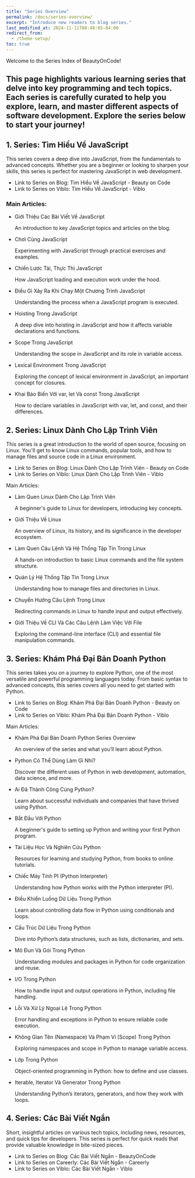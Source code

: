 ```yaml
---
title: "Series Overview"
permalink: /docs/series-overview/
excerpt: "Introduce new readers to blog series."
last_modified_at: 2024-11-11T08:48:05-04:00
redirect_from:
  - /theme-setup/
toc: true
---
```


Welcome to the Series Index of BeautyOnCode!

This page highlights various learning series that delve into key programming and tech topics. Each series is carefully curated to help you explore, learn, and master different aspects of software development. Explore the series below to start your journey!
---
## 1. Series: Tìm Hiểu Về JavaScript

This series covers a deep dive into JavaScript, from the fundamentals to advanced concepts. Whether you are a beginner or looking to sharpen your skills, this series is perfect for mastering JavaScript in web development.

- Link to Series on Blog: Tìm Hiểu Về JavaScript - Beauty on Code
- Link to Series on Viblo: Tìm Hiểu Về JavaScript - Viblo

### Main Articles:
- Giới Thiệu Các Bài Viết Về JavaScript

  An introduction to key JavaScript topics and articles on the blog.

- Chơi Cùng JavaScript

  Experimenting with JavaScript through practical exercises and examples.

- Chiến Lược Tải, Thực Thi JavaScript

  How JavaScript loading and execution work under the hood.

- Điều Gì Xảy Ra Khi Chạy Một Chương Trình JavaScript

  Understanding the process when a JavaScript program is executed.

- Hoisting Trong JavaScript

  A deep dive into hoisting in JavaScript and how it affects variable declarations and functions.

- Scope Trong JavaScript

  Understanding the scope in JavaScript and its role in variable access.

- Lexical Environment Trong JavaScript

  Exploring the concept of lexical environment in JavaScript, an important concept for closures.

- Khai Báo Biến Với var, let Và const Trong JavaScript

  How to declare variables in JavaScript with var, let, and const, and their differences.

## 2. Series: Linux Dành Cho Lập Trình Viên
This series is a great introduction to the world of open source, focusing on Linux. You'll get to know Linux commands, popular tools, and how to manage files and source code in a Linux environment.

- Link to Series on Blog: Linux Dành Cho Lập Trình Viên - Beauty on Code
- Link to Series on Viblo: Linux Dành Cho Lập Trình Viên - Viblo

Main Articles:
- Làm Quen Linux Dành Cho Lập Trình Viên

  A beginner's guide to Linux for developers, introducing key concepts.

- Giới Thiệu Về Linux

  An overview of Linux, its history, and its significance in the developer ecosystem.

- Làm Quen Câu Lệnh Và Hệ Thống Tập Tin Trong Linux

  A hands-on introduction to basic Linux commands and the file system structure.

- Quản Lý Hệ Thống Tập Tin Trong Linux

  Understanding how to manage files and directories in Linux.

- Chuyển Hướng Câu Lệnh Trong Linux

  Redirecting commands in Linux to handle input and output effectively.

- Giới Thiệu Về CLI Và Các Câu Lệnh Làm Việc Với File

  Exploring the command-line interface (CLI) and essential file manipulation commands.

## 3. Series: Khám Phá Đại Bản Doanh Python
This series takes you on a journey to explore Python, one of the most versatile and powerful programming languages today. From basic syntax to advanced concepts, this series covers all you need to get started with Python.

- Link to Series on Blog: Khám Phá Đại Bản Doanh Python - Beauty on Code
- Link to Series on Viblo: Khám Phá Đại Bản Doanh Python - Viblo

Main Articles:

- Khám Phá Đại Bản Doanh Python Series Overview

  An overview of the series and what you’ll learn about Python.

- Python Có Thể Dùng Làm Gì Nhỉ?

  Discover the different uses of Python in web development, automation, data science, and more.

- Ai Đã Thành Công Cùng Python?

  Learn about successful individuals and companies that have thrived using Python.

- Bắt Đầu Với Python

  A beginner's guide to setting up Python and writing your first Python program.

- Tài Liệu Học Và Nghiên Cứu Python

  Resources for learning and studying Python, from books to online tutorials.

- Chiếc Máy Tính PI (Python Interpreter)

  Understanding how Python works with the Python interpreter (PI).

- Điều Khiển Luồng Dữ Liệu Trong Python

  Learn about controlling data flow in Python using conditionals and loops.

- Cấu Trúc Dữ Liệu Trong Python

  Dive into Python’s data structures, such as lists, dictionaries, and sets.

- Mô Đun Và Gói Trong Python

  Understanding modules and packages in Python for code organization and reuse.

- I/O Trong Python

  How to handle input and output operations in Python, including file handling.

- Lỗi Và Xử Lý Ngoại Lệ Trong Python

  Error handling and exceptions in Python to ensure reliable code execution.

- Không Gian Tên (Namespace) Và Phạm Vi (Scope) Trong Python

  Exploring namespaces and scope in Python to manage variable access.

- Lớp Trong Python

  Object-oriented programming in Python: how to define and use classes.

- Iterable, Iterator Và Generator Trong Python

  Understanding Python’s iterators, generators, and how they work with loops.

## 4. Series: Các Bài Viết Ngắn
Short, insightful articles on various tech topics, including news, resources, and quick tips for developers. This series is perfect for quick reads that provide valuable knowledge in bite-sized pieces.

- Link to Series on Blog: Các Bài Viết Ngắn - BeautyOnCode
- Link to Series on Careerly: Các Bài Viết Ngắn - Careerly
- Link to Series on Viblo: Các Bài Viết Ngắn - Viblo